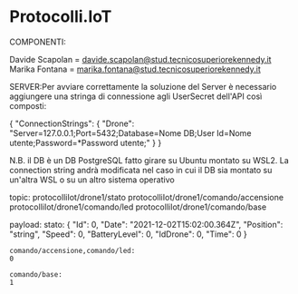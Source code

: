 # Protocolli.IoT

COMPONENTI:

Davide Scapolan = davide.scapolan@stud.tecnicosuperiorekennedy.it
Marika Fontana = marika.fontana@stud.tecnicosuperiorekennedy.it

SERVER:Per avviare correttamente la soluzione del Server è necessario aggiungere una stringa di connessione agli UserSecret dell'API così composti:

{ "ConnectionStrings": { "Drone": "Server=127.0.0.1;Port=5432;Database=Nome DB;User Id=Nome utente;Password=*Password utente;" } }

N.B. il DB è un DB PostgreSQL fatto girare su Ubuntu montato su WSL2. La connection string andrà modificata nel caso in cui il DB sia montato su un'altra WSL o su un altro sistema operativo

topic:
	protocolliIot/drone1/stato
	protocolliIot/drone1/comando/accensione
	protocolliIot/drone1/comando/led
	protocolliIot/drone1/comando/base

payload:
	stato:
	{
	  "Id": 0,
	  "Date": "2021-12-02T15:02:00.364Z",
	  "Position": "string",
	  "Speed": 0,
	  "BatteryLevel": 0,
	  "IdDrone": 0,
	  "Time": 0
	}

	comando/accensione,comando/led:
	0

	comando/base:
	1